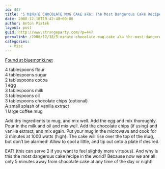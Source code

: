 ```yaml
---
id: 447
title: '5 MINUTE CHOCOLATE MUG CAKE aka: The Most Dangerous Cake Recipe at bluemonki dot net'
date: 2008-12-18T19:42:40+00:00
author: Anton Piatek
layout: post
guid: http://www.strangeparty.com/?p=447
permalink: /2008/12/18/5-minute-chocolate-mug-cake-aka-the-most-dangerous-cake-recipe-at-bluemonki-dot-net/
categories:
  - Misc
---
```

[Found at bluemonki.net](http://blog.bluemonki.likes-pie.com/2008/11/27/5-minute-chocolate-mug-cake-aka-the-most-dangerous-cake-recipe/)

4 tablespoons flour  
4 tablespoons sugar  
2 tablespoons cocoa  
1 egg  
3 tablespoons milk  
3 tablespoons oil  
3 tablespoons chocolate chips (optional)  
A small splash of vanilla extract  
1 large coffee mug

Add dry ingredients to mug, and mix well. Add the egg and mix thoroughly. Pour in the milk and oil and mix well. Add the chocolate chips (if using) and vanilla extract, and mix again. Put your mug in the microwave and cook for 3 minutes at 1000 watts (high). The cake will rise over the top of the mug, but don’t be alarmed! Allow to cool a little, and tip out onto a plate if desired.

EAT! (this can serve 2 if you want to feel slightly more virtuous). And why is this the most dangerous cake recipe in the world? Because now we are all only 5 minutes away from chocolate cake at any time of the day or night!